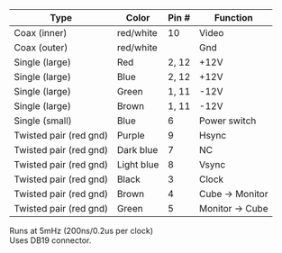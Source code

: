| Type		| Color		| Pin #		| Function	|
| -------------	| ------------- | ------------- | ------------- |
| Coax	(inner)	| red/white	| 10		| Video		|
| Coax (outer)	| red/white	| 		| Gnd		|
| Single (large)| Red		| 2, 12		| +12V		|
| Single (large)| Blue		| 2, 12		| +12V		|
| Single (large)| Green		| 1, 11		| -12V		|
| Single (large)| Brown		| 1, 11		| -12V		|
| Single (small)| Blue		| 6		| Power switch  |
| Twisted pair (red gnd)	| Purple	| 9		| Hsync		|
| Twisted pair (red gnd) | Dark blue	| 7		| NC		|
| Twisted pair (red gnd) | Light blue	| 8		| Vsync		|
| Twisted pair (red gnd) | Black		| 3		| Clock		|
| Twisted pair (red gnd) | Brown		| 4		| Cube -> Monitor|
| Twisted pair (red gnd) | Green		| 5		| Monitor -> Cube|

Runs at 5mHz (200ns/0.2us per clock)  
Uses DB19 connector.  
